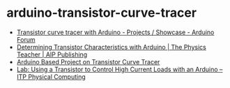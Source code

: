 arduino-transistor-curve-tracer
===============================
- [Transistor curve tracer with Arduino - Projects / Showcase - Arduino Forum](https://forum.arduino.cc/t/transistor-curve-tracer-with-arduino/69436/10)
- [Determining Transistor Characteristics with Arduino | The Physics Teacher | AIP Publishing](https://pubs.aip.org/aapt/pte/article-abstract/58/6/422/279053/Determining-Transistor-Characteristics-with?redirectedFrom=fulltext)
- [Arduino Based Project on Transistor Curve Tracer](https://www.elprocus.com/arduino-project-on-transistor-curve-tracer/)
- [Lab: Using a Transistor to Control High Current Loads with an Arduino – ITP Physical Computing](https://itp.nyu.edu/physcomp/labs/motors-and-transistors/using-a-transistor-to-control-high-current-loads-with-an-arduino/)
